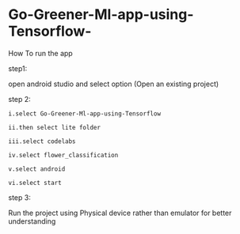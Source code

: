 # Go-Greener-Ml-app-using-Tensorflow-

How To run the app

step1:

open android studio and select option (Open an existing project)

step 2:

    i.select Go-Greener-Ml-app-using-Tensorflow
    
    ii.then select lite folder
    
    iii.select codelabs
    
    iv.select flower_classification
    
    v.select android
    
    vi.select start

step 3:

Run the project using Physical device rather than emulator for better understanding
